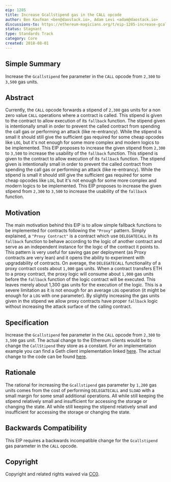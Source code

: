 ```yaml
---
eip: 1285
title: Increase Gcallstipend gas in the CALL opcode
author: Ben Kaufman <ben@daostack.io>, Adam Levi <adam@daostack.io>
discussions-to: https://ethereum-magicians.org/t/eip-1285-increase-gcallstipend-gas-in-the-call-opcode/941
status: Stagnant
type: Standards Track
category: Core
created: 2018-08-01
---
```


## Simple Summary
Increase the `Gcallstipend` fee parameter in the `CALL` opcode from `2,300` to `3,500` gas units.

## Abstract
Currently, the `CALL` opcode forwards a stipend of `2,300` gas units for a non zero value `CALL` operations where a contract is called. This stipend is given to the contract to allow execution of its `fallback` function. The stipend given is intentionally small in order to prevent the called contract from spending the call gas or performing an attack (like re-entrancy). While the stipend is small it should still give the sufficient gas required for some cheap opcodes like `LOG`, but it's not enough for some more complex and modern logics to be implemented. This EIP proposes to increase the given stipend from `2,300` to `3,500` to increase the usability of  the `fallback` function. This stipend is given to the contract to allow execution of its `fallback` function. The stipend given is intentionally small in order to prevent the called contract from spending the call gas or performing an attack (like re-entrancy). While the stipend is small it should still give the sufficient gas required for some cheap opcodes like `LOG`, but it's not enough for some more complex and modern logics to be implemented. This EIP proposes to increase the given stipend from `2,300` to `3,500` to increase the usability of  the `fallback` function.


## Motivation
The main motivation behind this EIP is to allow simple fallback functions to be implemented for contracts following the `"Proxy"` pattern. Simply explained, a `"Proxy Contract"` is a contract which use `DELEGATECALL` in its `fallback` function to behave according to the logic of another contract and serve as an independent instance for the logic of the contract it points to. This pattern is very useful for saving gas per deployment (as Proxy contracts are very lean) and it opens the ability to experiment with upgradability of contracts. On average, the `DELEGATECALL` functionality of a proxy contract costs about `1,000` gas units. When a contract transfers ETH to a proxy contract, the proxy logic will consume about `1,000` gas units before the `fallback` function of the logic contract will be executed. This leaves merely about 1,300 gas units for the execution of the logic. This is a severe limitation as it is not enough for an average `LOG` operation (it might be enough for a `LOG` with one parameter). By slightly increasing the gas units given in the stipend we allow proxy contracts have proper `fallback` logic without increasing the attack surface of the calling contract.

## Specification
Increase the `Gcallstipend` fee parameter in the `CALL` opcode from `2,300` to `3,500` gas unit. The actual change to the Ethereum clients would be to change the `CallStipend` they store as a constant. For an implementation example you can find a Geth client implementation linked [here](https://github.com/ben-kaufman/go-ethereum/tree/eip-1285). The actual change to the code can be found [here](https://github.com/ben-kaufman/go-ethereum/blob/eip-1285/params/protocol_params.go#L41).

## Rationale
The rational for increasing the `Gcallstipend` gas parameter by `1,200` gas units comes from the cost of performing `DELEGATECALL` and `SLOAD` with a small margin for some small additional operations. All while still keeping the stipend relatively small and insufficient for accessing the storage or changing the state. All while still keeping the stipend relatively small and insufficient for accessing the storage or changing the state.

## Backwards Compatibility
This EIP requires a backwards incompatible change for the `Gcallstipend` gas parameter in the `CALL` opcode.


## Copyright

Copyright and related rights waived via [CC0](../LICENSE.md).
